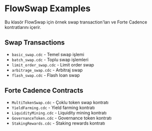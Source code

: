 # FlowSwap Examples

Bu klasör FlowSwap için örnek swap transaction'ları ve Forte Cadence kontratlarını içerir.

## Swap Transactions
- `basic_swap.cdc` - Temel swap işlemi
- `batch_swap.cdc` - Toplu swap işlemleri
- `limit_order_swap.cdc` - Limit order swap
- `arbitrage_swap.cdc` - Arbitraj swap
- `flash_swap.cdc` - Flash loan swap

## Forte Cadence Contracts
- `MultiTokenSwap.cdc` - Çoklu token swap kontratı
- `YieldFarming.cdc` - Yield farming kontratı
- `LiquidityMining.cdc` - Liquidity mining kontratı
- `GovernanceToken.cdc` - Governance token kontratı
- `StakingRewards.cdc` - Staking rewards kontratı